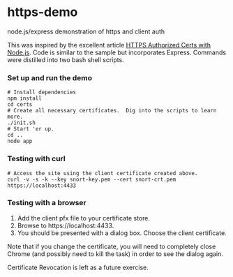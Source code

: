 # https-demo
node.js/express demonstration of https and client auth

This was inspired by the excellent article [HTTPS Authorized Certs with Node.js](https://engineering.circle.com/https-authorized-certs-with-node-js-315e548354a2#.qmm5jzi7f).  Code is similar to the sample but incorporates Express.  Commands were distilled into two bash shell scripts.

### Set up and run the demo
```
# Install dependencies
npm install
cd certs
# Create all necessary certificates.  Dig into the scripts to learn more.
./init.sh
# Start 'er up.
cd ..
node app
```
### Testing with curl
```
# Access the site using the client certificate created above.
curl -v -s -k --key snort-key.pem --cert snort-crt.pem https://localhost:4433
```

### Testing with a browser
1. Add the client pfx file to your certificate store.
2. Browse to https://localhost:4433.  
3. You should be presented with a dialog box.  Choose the client certificate.

Note that if you change the certificate, you will need to completely close Chrome (and possibly need to kill the task) in order to see the dialog again.

Certificate Revocation is left as a future exercise. 


